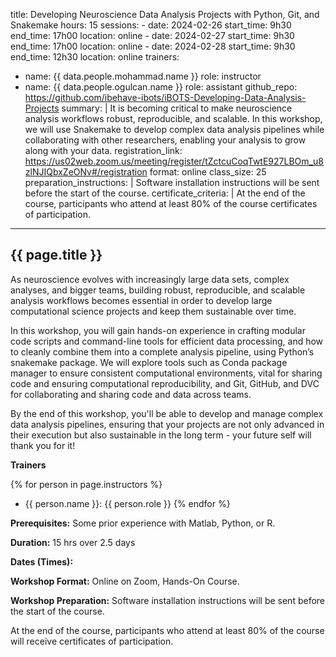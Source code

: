 title: Developing Neuroscience Data Analysis Projects with Python, Git, and Snakemake
hours: 15
sessions:
    - date: 2024-02-26
      start_time: 9h30
      end_time: 17h00
      location: online
    - date: 2024-02-27
      start_time: 9h30
      end_time: 17h00
      location: online
    - date: 2024-02-28
      start_time: 9h30
      end_time: 12h30
      location: online
trainers:
  - name: {{ data.people.mohammad.name }}
    role: instructor
  - name: {{ data.people.ogulcan.name }}
    role: assistant
github_repo: https://github.com/ibehave-ibots/iBOTS-Developing-Data-Analysis-Projects
summary: |
    It is becoming critical to make neuroscience analysis workflows robust, reproducible, and scalable. In this workshop, we will use Snakemake to develop complex data analysis pipelines while collaborating with other researchers, enabling your analysis to grow along with your data.
registration_link: https://us02web.zoom.us/meeting/register/tZctcuCoqTwtE927LBOm_u8zlNJIQbxZeONv#/registration
format: online
class_size: 25
preparation_instructions: |
    Software installation instructions will be sent before the start of the course.
certificate_criteria: | 
    At the end of the course, participants who attend at least 80% of the course certificates of participation.
--- 

## {{ page.title }}

As neuroscience evolves with increasingly large data sets, complex analyses, and bigger teams, building robust, reproducible, and scalable analysis workflows becomes essential in order to develop large computational science projects and keep them sustainable over time. 

In this workshop, you will gain hands-on experience in crafting modular code scripts and command-line tools for efficient data processing, and how to cleanly combine them into a complete analysis pipeline, using Python’s snakemake package. We will explore tools such as Conda package manager to ensure consistent computational environments, vital for sharing code and ensuring computational reproducibility, and Git, GitHub, and DVC for collaborating and sharing code and data across teams.

By the end of this workshop, you'll be able to develop and manage complex data analysis pipelines, ensuring that your projects are not only advanced in their execution but also sustainable in the long term - your future self will thank you for it!

**Trainers**

{% for person in page.instructors %}
  - {{ person.name }}: {{ person.role }}
{% endfor %}

**Prerequisites:** Some prior experience with Matlab, Python, or R.

**Duration:** 15 hrs over 2.5 days

**Dates (Times):**



**Workshop Format:** Online on Zoom, Hands-On Course.

**Workshop Preparation:** Software installation instructions will be sent before the start of the course.

At the end of the course, participants who attend at least 80% of the course will receive certificates of participation.